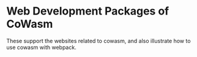 # Web Development Packages of CoWasm

These support the websites related to cowasm, and also illustrate
how to use cowasm with webpack.

